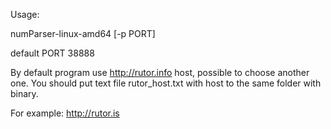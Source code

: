 Usage:

numParser-linux-amd64  [-p PORT]

default PORT 38888

By default program use http://rutor.info host, possible to choose another one. You should put text file rutor_host.txt with host to the same folder with binary.

For example:
http://rutor.is

